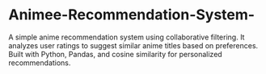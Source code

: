 # Animee-Recommendation-System-
A simple anime recommendation system using collaborative filtering. It analyzes user ratings to suggest similar anime titles based on preferences. Built with Python, Pandas, and cosine similarity for personalized recommendations.
